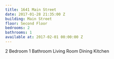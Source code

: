 ```yaml
---
title: 1641 Main Street
date: 2017-01-28 21:35:00 Z
building: Main Street
floor: Second Floor
bedrooms: 2
bathrooms: 1
available at: 2017-02-01 00:00:00 Z
---
```


2 Bedroom
1 Bathroom
Living Room
Dining
Kitchen